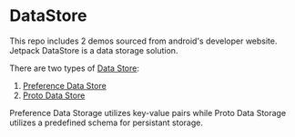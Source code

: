 # DataStore 

This repo includes 2 demos sourced from android's developer website. Jetpack DataStore is a data storage solution. 

There are two types of [Data Store](https://developer.android.com/topic/libraries/architecture/datastore): 

1) [Preference Data Store](https://developer.android.com/codelabs/android-preferences-datastore#0)
2) [Proto Data Store](https://developer.android.com/codelabs/android-proto-datastore#0)

Preference Data Storage utilizes key-value pairs while Proto Data Storage utilizes a predefined schema for persistant storage. 
